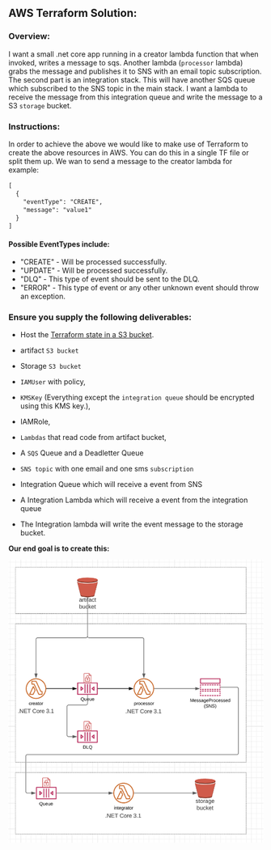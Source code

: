 ## AWS Terraform Solution:

### Overview:
I want a small .net core app running in a creator lambda function that when invoked, writes a message to sqs. Another lambda (`processor` lambda) grabs the message and publishes it to SNS with an email topic subscription.  The second part is an integration stack.  This will have another SQS queue which subscribed to the SNS topic in the main stack.  I want a lambda to receive the message from this integration queue and write the message to a S3 `storage` bucket.

### Instructions:

In order to achieve the above we would like to make use of Terraform to create the above resources in AWS. You can do this in a single TF file or split them up.  We wan to send a message to the creator lambda for example:

``` 
[
  {
    "eventType": "CREATE",
    "message": "value1"
  }
]
```

#### Possible EventTypes include:

- "CREATE" - Will be processed successfully.
- "UPDATE" - Will be processed successfully.
- "DLQ" - This type of event should be sent to the DLQ.
- "ERROR" - This type of event or any other unknown event should throw an exception.

### Ensure you supply the following deliverables:

   - Host the [Terraform state in a S3 bucket](https://www.howtoforge.com/how-to-manage-terraform-state-in-aws-s3-bucket/).  

   - artifact `S3 bucket`
   - Storage `S3 bucket`  
   - `IAMUser` with policy,
   - `KMSKey`  (Everything except the `integration queue` should be encrypted using this KMS key.),

   - IAMRole,
   - `Lambdas` that read code from artifact bucket,
   - A `SQS` Queue and a Deadletter Queue
   - `SNS topic` with one email and one sms `subscription`

   - Integration Queue which will receive a event from SNS
   - A Integration Lambda which will receive a event from the integration queue
   - The Integration lambda will write the event message to the storage bucket.

**Our end goal is to create this:**

![design](docs/design.png)


